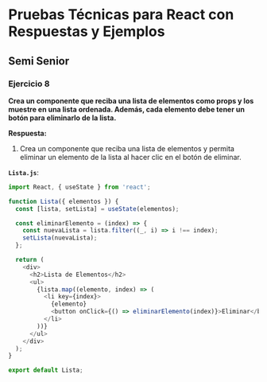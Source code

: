 # Pruebas Técnicas para React con Respuestas y Ejemplos

## Semi Senior

### Ejercicio 8
**Crea un componente que reciba una lista de elementos como props y los muestre en una lista ordenada. Además, cada elemento debe tener un botón para eliminarlo de la lista.**

**Respuesta:**

1. Crea un componente que reciba una lista de elementos y permita eliminar un elemento de la lista al hacer clic en el botón de eliminar.

**`Lista.js`**:
```javascript
import React, { useState } from 'react';

function Lista({ elementos }) {
  const [lista, setLista] = useState(elementos);

  const eliminarElemento = (index) => {
    const nuevaLista = lista.filter((_, i) => i !== index);
    setLista(nuevaLista);
  };

  return (
    <div>
      <h2>Lista de Elementos</h2>
      <ul>
        {lista.map((elemento, index) => (
          <li key={index}>
            {elemento} 
            <button onClick={() => eliminarElemento(index)}>Eliminar</button>
          </li>
        ))}
      </ul>
    </div>
  );
}

export default Lista;
